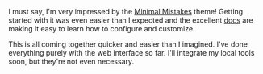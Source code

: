 I must say, I'm very impressed by the [Minimal Mistakes](https://mmistakes.github.io/minimal-mistakes/) theme! Getting started with it was even easier than I expected and the excellent [docs](https://mmistakes.github.io/minimal-mistakes/docs/quick-start-guide/) are making it easy to learn how to configure and customize.

This is all coming together quicker and easier than I imagined. I've done everything purely with the web interface so far. I'll integrate my local tools soon, but they're not even necessary.

